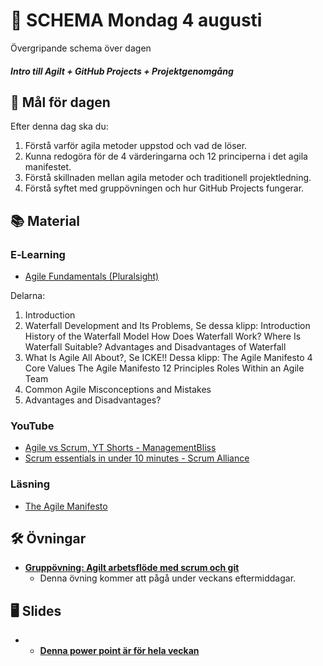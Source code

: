 # 📅 SCHEMA Mondag 4 augusti

Övergripande schema över dagen

##### Intro till Agilt + GitHub Projects + Projektgenomgång

## 🎯 Mål för dagen

Efter denna dag ska du:
1. Förstå varför agila metoder uppstod och vad de löser.
2. Kunna redogöra för de 4 värderingarna och 12 principerna i det agila manifestet.
3. Förstå skillnaden mellan agila metoder och traditionell projektledning.
4. Förstå syftet med gruppövningen och hur GitHub Projects fungerar.


## 📚 Material

### E‑Learning
* [Agile Fundamentals (Pluralsight)](https://app.pluralsight.com/library/courses/agile-fundamentals/table-of-contents) 

Delarna:
1. Introduction
2. Waterfall Development and Its Problems, Se dessa klipp:
Introduction
History of the Waterfall Model
How Does Waterfall Work?
Where Is Waterfall Suitable?
Advantages and Disadvantages of Waterfall
3. What Is Agile All About?, Se ICKE!! Dessa klipp:
The Agile Manifesto 4 Core Values
The Agile Manifesto 12 Principles
Roles Within an Agile Team
4. Common Agile Misconceptions and Mistakes 
5. Advantages and Disadvantages?

### YouTube
* [Agile vs Scrum, YT Shorts - ManagementBliss](https://youtube.com/shorts/I_2z_WQB6X0?si=uqOVyZ40EUc-XHnH)
* [Scrum essentials in under 10 minutes - Scrum Alliance](https://youtu.be/RtQ3tpq-RuE?si=voVwnIJUVUOJqHJY)

### Läsning
* [The Agile Manifesto](https://agilemanifesto.org/iso/sv/manifesto.html)

## 🛠️ Övningar
* [**Gruppövning: Agilt arbetsflöde med scrum och git**](https://github.com/Lexicon-frontend-2025/agila-metoder_gruppuppgift/blob/main/README.md)
  * Denna övning kommer att pågå under veckans eftermiddagar.

## 🖥️ Slides
* * [**Denna power point är för hela veckan**]([https://github.com/Lexicon-frontend-2025/agila-metoder_gruppuppgift/blob/main/README.md](https://docs.google.com/presentation/d/1saJDfsGqTOppkWu8JhHIVymtMRJIqlWXgAGR6BVuo_U/edit?usp=sharing))
